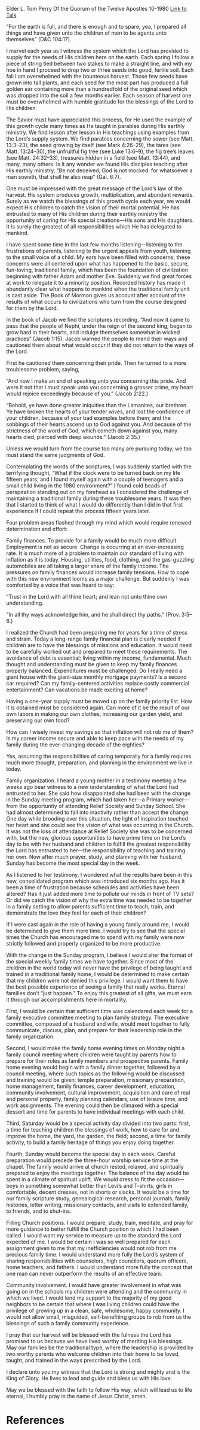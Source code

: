 Elder L. Tom Perry
Of the Quorum of the Twelve Apostles
10-1980
[Link to Talk](https://www.churchofjesuschrist.org/study/general-conference/1980/10/for-whatsoever-a-man-soweth-that-shall-he-also-reap?lang=eng)

“For the earth is full, and there is enough and to spare; yea, I prepared all things and have given unto the children of men to be agents unto themselves” (D&C 104:17).

I marvel each year as I witness the system which the Lord has provided to supply for the needs of His children here on the earth. Each spring I follow a piece of string tied between two stakes to make a straight line, and with my hoe in hand I proceed to drop two or three seeds into good, fertile soil. Each fall I am overwhelmed with the bounteous harvest. Those few seeds have grown into tall plants, and each seed for the most part has produced a full golden ear containing more than a hundredfold of the original seed which was dropped into the soil a few months earlier. Each season of harvest one must be overwhelmed with humble gratitude for the blessings of the Lord to His children.

The Savior must have appreciated this process, for He used the example of this growth cycle many times as He taught in parables during His earthly ministry. We find lesson after lesson in His teachings using examples from the Lord’s supply system. We find parables concerning the sower (see Matt. 13:3–23), the seed growing by itself (see Mark 4:26–29), the tares (see Matt. 13:24–30), the unfruitful fig tree (see Luke 13:6–9), the fig tree’s leaves (see Matt. 24:32–33), treasures hidden in a field (see Matt. 13:44), and many, many others. Is it any wonder we found His disciples teaching after His earthly ministry, “Be not deceived; God is not mocked: for whatsoever a man soweth, that shall he also reap” (Gal. 6:7).

One must be impressed with the great message of the Lord’s law of the harvest. His system produces growth, multiplication, and abundant rewards. Surely as we watch the blessings of this growth cycle each year, we would expect His children to catch the vision of their mortal potential. He has entrusted to many of His children during their earthly ministry the opportunity of caring for His special creations—His sons and His daughters. It is surely the greatest of all responsibilities which He has delegated to mankind.

I have spent some time in the last few months listening—listening to the frustrations of parents, listening to the urgent appeals from youth, listening to the small voice of a child. My ears have been filled with concerns; these concerns were all centered upon what has happened to the basic, secure, fun-loving, traditional family, which has been the foundation of civilization beginning with father Adam and mother Eve. Suddenly we find great forces at work to relegate it to a minority position. Recorded history has made it abundantly clear what happens to mankind when the traditional family unit is cast aside. The Book of Mormon gives us account after account of the results of what occurs to civilizations who turn from the course designed for them by the Lord.

In the book of Jacob we find the scriptures recording, “And now it came to pass that the people of Nephi, under the reign of the second king, began to grow hard in their hearts, and indulge themselves somewhat in wicked practices” (Jacob 1:15). Jacob warned the people to mend their ways and cautioned them about what would occur if they did not return to the ways of the Lord.

First he cautioned them concerning their pride. Then he turned to a more troublesome problem, saying,

“And now I make an end of speaking unto you concerning this pride. And were it not that I must speak unto you concerning a grosser crime, my heart would rejoice exceedingly because of you.” (Jacob 2:22.)

“Behold, ye have done greater iniquities than the Lamanites, our brethren. Ye have broken the hearts of your tender wives, and lost the confidence of your children, because of your bad examples before them; and the sobbings of their hearts ascend up to God against you. And because of the strictness of the word of God, which cometh down against you, many hearts died, pierced with deep wounds.” (Jacob 2:35.)

Unless we would turn from the course too many are pursuing today, we too must stand the same judgments of God.

Contemplating the words of the scriptures, I was suddenly startled with the terrifying thought, “What if the clock were to be turned back on my life fifteen years, and I found myself again with a couple of teenagers and a small child living in the 1980 environment?” I found cold beads of perspiration standing out on my forehead as I considered the challenge of maintaining a traditional family during these troublesome years. It was then that I started to think of what I would do differently than I did in that first experience if I could repeat the process fifteen years later.

Four problem areas flashed through my mind which would require renewed determination and effort:





Family finances. To provide for a family would be much more difficult. Employment is not as secure. Change is occurring at an ever-increasing rate. It is much more of a problem to maintain our standard of living with inflation as it is today. Housing, utilities, food, clothing, and the gas-guzzling automobiles are all taking a larger share of the family income. The pressures on family finances would increase family tensions. How to cope with this new environment looms as a major challenge. But suddenly I was comforted by a voice that was heard to say:

“Trust in the Lord with all thine heart; and lean not unto thine own understanding.

“In all thy ways acknowledge him, and he shall direct thy paths.” (Prov. 3:5–6.)

I realized the Church had been preparing me for years for a time of stress and strain. Today a long-range family financial plan is clearly needed if children are to have the blessings of missions and education. It would need to be carefully worked out and prepared to meet these requirements. The avoidance of debt is essential; living within my income, fundamental. Much thought and understanding must be given to keep my family finances properly balanced. Expenditures must be challenged: Do I really need a giant house with the giant-size monthly mortgage payments? Is a second car required? Can my family-centered activities replace costly commercial entertainment? Can vacations be made exciting at home?

Having a one-year supply must be moved up on the family priority list. How it is obtained must be considered again. Can more of it be the result of our own labors in making our own clothes, increasing our garden yield, and preserving our own food?

How can I wisely invest my savings so that inflation will not rob me of them? Is my career income secure and able to keep pace with the needs of my family during the ever-changing decade of the eighties?

Yes, assuming the responsibilities of caring temporally for a family requires much more thought, preparation, and planning in the environment we live in today.





Family organization. I heard a young mother in a testimony meeting a few weeks ago bear witness to a new understanding of what the Lord had entrusted to her. She said how disappointed she had been with the change in the Sunday meeting program, which had taken her—a Primary worker—from the opportunity of attending Relief Society and Sunday School. She had almost determined to fall into inactivity rather than accept the change. One day while brooding over this situation, the light of inspiration touched her heart and she could see the vision of what was occurring in the Church. It was not the loss of attendance at Relief Society she was to be concerned with, but the new, glorious opportunities to have prime time on the Lord’s day to be with her husband and children to fulfill the greatest responsibility the Lord has entrusted to her—the responsibility of teaching and training her own. Now after much prayer, study, and planning with her husband, Sunday has become the most special day in the week.

As I listened to her testimony, I wondered what the results have been in this new, consolidated program which was introduced six months ago. Has it been a time of frustration because schedules and activities have been altered? Has it just added more time to pollute our minds in front of TV sets? Or did we catch the vision of why the extra time was needed to be together in a family setting to allow parents sufficient time to teach, train, and demonstrate the love they feel for each of their children?

If I were cast again in the role of having a young family around me, I would be determined to give them more time. I would try to see that the special times the Church has encouraged me to spend with my family were now strictly followed and properly organized to be more productive.

With the change in the Sunday program, I believe I would alter the format of the special weekly family times we have together. Since most of the children in the world today will never have the privilege of being taught and trained in a traditional family home, I would be determined to make certain that my children were not denied this privilege. I would want them to have the best possible experience of seeing a family that really works. Eternal families don’t “just happen.” To enjoy this greatest of all gifts, we must earn it through our accomplishments here in mortality.

First, I would be certain that sufficient time was calendared each week for a family executive committee meeting to plan family strategy. The executive committee, composed of a husband and wife, would meet together to fully communicate, discuss, plan, and prepare for their leadership role in the family organization.

Second, I would make the family home evening times on Monday night a family council meeting where children were taught by parents how to prepare for their roles as family members and prospective parents. Family home evening would begin with a family dinner together, followed by a council meeting, where such topics as the following would be discussed and training would be given: temple preparation, missionary preparation, home management, family finances, career development, education, community involvement, cultural improvement, acquisition and care of real and personal property, family planning calendars, use of leisure time, and work assignments. The evening could then be climaxed with a special dessert and time for parents to have individual meetings with each child.

Third, Saturday would be a special activity day divided into two parts: first, a time for teaching children the blessings of work, how to care for and improve the home, the yard, the garden, the field; second, a time for family activity, to build a family heritage of things you enjoy doing together.

Fourth, Sunday would become the special day in each week. Careful preparation would precede the three-hour worship service time at the chapel. The family would arrive at church rested, relaxed, and spiritually prepared to enjoy the meetings together. The balance of the day would be spent in a climate of spiritual uplift. We would dress to fit the occasion—boys in something somewhat better than Levi’s and T-shirts, girls in comfortable, decent dresses, not in shorts or slacks. It would be a time for our family scripture study, genealogical research, personal journals, family histories, letter writing, missionary contacts, and visits to extended family, to friends, and to shut-ins.





Filling Church positions. I would prepare, study, train, meditate, and pray for more guidance to better fulfill the Church position to which I had been called. I would want my service to measure up to the standard the Lord expected of me. I would be certain I was so well prepared for each assignment given to me that my inefficiencies would not rob from me precious family time. I would understand more fully the Lord’s system of sharing responsibilities with counselors, high councilors, quorum officers, home teachers, and fathers. I would understand more fully the concept that one man can never outperform the results of an effective team.





Community involvement. I would have greater involvement in what was going on in the schools my children were attending and the community in which we lived. I would lend my support to the majority of my good neighbors to be certain that where I was living children could have the privilege of growing up in a clean, safe, wholesome, happy community. I would not allow small, misguided, self-benefiting groups to rob from us the blessings of such a family community experience.





I pray that our harvest will be blessed with the fulness the Lord has promised to us because we have lived worthy of meriting His blessings. May our families be the traditional type, where the leadership is provided by two worthy parents who welcome children into their home to be loved, taught, and trained in the ways prescribed by the Lord.

I declare unto you my witness that the Lord is strong and mighty and is the King of Glory. He lives to lead and guide and bless us with His love.

May we be blessed with the faith to follow His way, which will lead us to life eternal, I humbly pray in the name of Jesus Christ, amen.

# References
